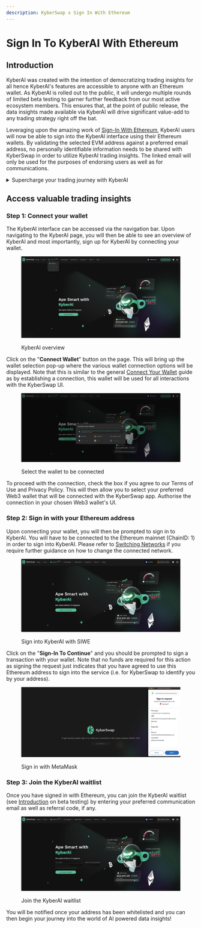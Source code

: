 ```yaml
---
description: KyberSwap x Sign In With Ethereum
---
```


# Sign In To KyberAI With Ethereum

## Introduction

KyberAI was created with the intention of democratizing trading insights for all hence KyberAI's features are accessible to anyone with an Ethereum wallet. As KyberAI is rolled out to the public, it will undergo multiple rounds of limited beta testing to garner further feedback from our most active ecosystem members. This ensures that, at the point of public release, the data insights made available via KyberAI will drive significant value-add to any trading strategy right off the bat.

Leveraging upon the amazing work of [Sign-In With Ethereum](https://docs.login.xyz/), KyberAI users will now be able to sign into the KyberAI interface using their Ethereum wallets. By validating the selected EVM address against a preferred email address, no personally identifiable information needs to be shared with KyberSwap in order to utilize KyberAI trading insights. The linked email will only be used for the purposes of endorsing users as well as for communications.

<details>

<summary>Supercharge your trading journey with KyberAI</summary>

1. **Sign In To KyberAI With Ethereum <-**
2. [Discover Promising Tokens](discover-promising-tokens.md)
3. [Deep Dive Into Token Data](deep-dive-into-token-data.md)
4. [Add Tokens To Watchlist](add-tokens-to-watchlist.md)
5. [Get Notified On Your Favourite Tokens](get-notifications-for-your-favourite-tokens.md)
6. Buy Or Sell Tokens
   * [Instantly Swap At The Best Rates](broken-reference)
   * [Swap At Your Preferred Rates](../../kyberswap-interface/user-guides/trade-at-your-preferred-rates.md)

</details>

## Access valuable trading insights

### Step 1: Connect your wallet

The KyberAI interface can be accessed via the navigation bar. Upon navigating to the KyberAI page, you will then be able to see an overview of KyberAI and most importantly, sign up for KyberAI by connecting your wallet.

<figure><img src="../../../.gitbook/assets/KyberAI_UserGuide_SignIn.png" alt=""><figcaption><p>KyberAI overview</p></figcaption></figure>

Click on the "**Connect Wallet**" button on the page. This will bring up the wallet selection pop-up where the various wallet connection options will be displayed. Note that this is similar to the general [Connect Your Wallet](../../kyberswap-interface/user-guides/connect-your-wallet.md) guide as by establishing a connection, this wallet will be used for all interactions with the KyberSwap UI.

<figure><img src="../../../.gitbook/assets/KyberAI_UserGuide_ConnectWallet.png" alt=""><figcaption><p>Select the wallet to be connected</p></figcaption></figure>

To proceed with the connection, check the box if you agree to our Terms of Use and Privacy Policy. This will then allow you to select your preferred Web3 wallet that will be connected with the KyberSwap app. Authorise the connection in your chosen Web3 wallet's UI.

### Step 2: Sign in with your Ethereum address

Upon connecting your wallet, you will then be prompted to sign in to KyberAI. You will have to be connected to the Ethereum mainnet (ChainID: 1) in order to sign into KyberAI. Please refer to [Switching Networks](../../kyberswap-interface/user-guides/selecting-preferred-network.md) if you require further guidance on how to change the connected network.

<figure><img src="../../../.gitbook/assets/KyberAI_UserGuide_SignInToKyberAI.png" alt=""><figcaption><p>Sign into KyberAI with SIWE</p></figcaption></figure>

Click on the "**Sign-In To Continue**" and you should be prompted to sign a transaction with your wallet. Note that no funds are required for this action as signing the request just indicates that you have agreed to use this Ethereum address to sign into the service (i.e. for KyberSwap to identify you by your address).&#x20;

<figure><img src="../../../.gitbook/assets/KyberAI_UserGuide_MetaMaskSignIn.png" alt=""><figcaption><p>Sign in with MetaMask</p></figcaption></figure>

### Step 3: Join the KyberAI waitlist

Once you have signed in with Ethereum, you can join the KyberAI waitlist (see [Introduction](sign-in-to-kyberai-with-ethereum.md#introduction) on beta testing) by entering your preferred communication email as well as referral code, if any.

<figure><img src="../../../.gitbook/assets/KyberAI_UserGuide_Waitlist.png" alt=""><figcaption><p>Join the KyberAI waitlist</p></figcaption></figure>

You will be notified once your address has been whitelisted and you can then begin your journey into the world of AI powered data insights!

